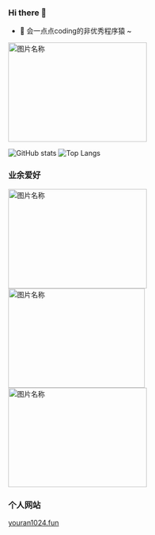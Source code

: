 ### Hi there 👋

- 🌱 会一点点coding的非优秀程序猿 ~ 

<img src="https://camo.githubusercontent.com/1d5008f163bd9c2468fd37e47a15779ba53141253ab94521d1df5e29994c5872/68747470733a2f2f6d656469612e74656e6f722e636f6d2f696d616765732f63636165333332306162353232633164303965303431663166376666656137342f74656e6f722e676966" width = "280" height = "200" alt="图片名称" />

![GitHub stats](https://github-readme-stats.vercel.app/api?username=youran1024&count_private=true)
![Top Langs](https://github-readme-stats.vercel.app/api/top-langs/?username=youran1024&layout=compact)

<!-- sdfsdf -->
### 业余爱好
<img src="http://www.kingkungfu.com/Upload/image/20190711/20190711134031_3812.jpg" width = "280" height = "200" alt="图片名称" /><img src="http://n.sinaimg.cn/fo/transform/20160804/8Xq--fxutsmu9848027.jpg" width = "276" height = "200" alt="图片名称" /><img src="https://www.143.com.cn/zb_users/upload/2019/08/201908201566286985100290.jpg" width = "280" height = "200" alt="图片名称" />

### 个人网站

[youran1024.fun](http://youran1024.fun/)
